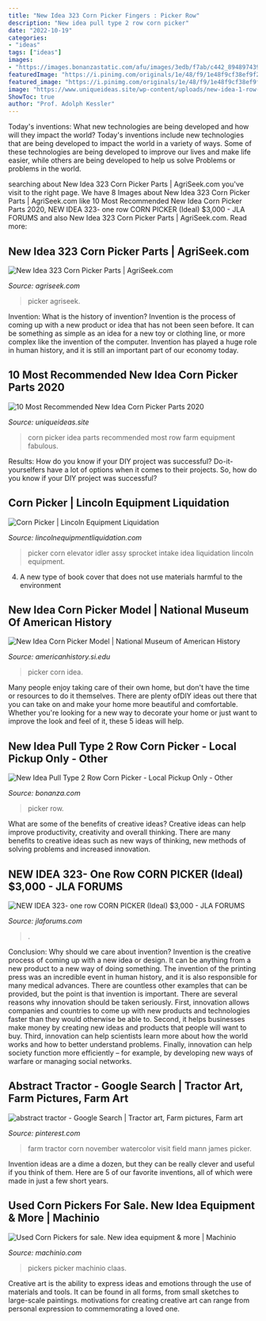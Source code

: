 ```yaml
---
title: "New Idea 323 Corn Picker Fingers : Picker Row"
description: "New idea pull type 2 row corn picker"
date: "2022-10-19"
categories:
- "ideas"
tags: ["ideas"]
images:
- "https://images.bonanzastatic.com/afu/images/3edb/f7ab/c442_8948974396/Picker_01.JPG"
featuredImage: "https://i.pinimg.com/originals/1e/48/f9/1e48f9cf38ef9f2ca8c20cd68b07f9be.jpg"
featured_image: "https://i.pinimg.com/originals/1e/48/f9/1e48f9cf38ef9f2ca8c20cd68b07f9be.jpg"
image: "https://www.uniqueideas.site/wp-content/uploads/new-idea-1-row-323-corn-picker-farm-equipment-2.jpg"
ShowToc: true
author: "Prof. Adolph Kessler"
---
```



Today's inventions: What new technologies are being developed and how will they impact the world?
Today's inventions include new technologies that are being developed to impact the world in a variety of ways. Some of these technologies are being developed to improve our lives and make life easier, while others are being developed to help us solve Problems or problems in the world.

	

		
searching about New Idea 323 Corn Picker Parts | AgriSeek.com you've visit to the right page. We have 8 Images about New Idea 323 Corn Picker Parts | AgriSeek.com like 10 Most Recommended New Idea Corn Picker Parts 2020, NEW IDEA 323- one row CORN PICKER (Ideal) $3,000 - JLA FORUMS and also New Idea 323 Corn Picker Parts | AgriSeek.com. Read more:
		
    
## New Idea 323 Corn Picker Parts | AgriSeek.com

<img loading=lazy src="https://www.agriseek.com/ex/2044486556/2042518654-th.jpg" onerror="this.onerror=null;this.src='https://tse2.mm.bing.net/th?id=OIP.6w98lme1VqClr_srgjz-OgAAAA&amp;pid=15.1';" alt="New Idea 323 Corn Picker Parts | AgriSeek.com">

_Source: agriseek.com_

>picker agriseek. 

	

Invention: What is the history of invention?
Invention is the process of coming up with a new product or idea that has not been seen before. It can be something as simple as an idea for a new toy or clothing line, or more complex like the invention of the computer. Invention has played a huge role in human history, and it is still an important part of our economy today.

    
## 10 Most Recommended New Idea Corn Picker Parts 2020

<img loading=lazy src="https://www.uniqueideas.site/wp-content/uploads/new-idea-1-row-323-corn-picker-farm-equipment-2.jpg" onerror="this.onerror=null;this.src='https://tse1.mm.bing.net/th?id=OIP.l-3fgYmS7UKPt7nYmBLcPgHaFj&amp;pid=15.1';" alt="10 Most Recommended New Idea Corn Picker Parts 2020">

_Source: uniqueideas.site_

>corn picker idea parts recommended most row farm equipment fabulous. 

	

Results: How do you know if your DIY project was successful?
Do-it-yourselfers have a lot of options when it comes to their projects. So, how do you know if your DIY project was successful?

    
## Corn Picker | Lincoln Equipment Liquidation

<img loading=lazy src="https://lincolnequipmentliquidation.com/img/00/s/MTIwMFgxNjAw/z/L9MAAOSwh4tdlKzI/$_1.JPG" onerror="this.onerror=null;this.src='https://tse3.mm.bing.net/th?id=OIP.-P8mDF8GQpIY7wt2FD2vjQAAAA&amp;pid=15.1';" alt="Corn Picker | Lincoln Equipment Liquidation">

_Source: lincolnequipmentliquidation.com_

>picker corn elevator idler assy sprocket intake idea liquidation lincoln equipment. 

	

4. A new type of book cover that does not use materials harmful to the environment 

    
## New Idea Corn Picker Model | National Museum Of American History

<img loading=lazy src="https://ids.si.edu/ids/deliveryService?id=NMAH-AHB2011q60039&amp;max=400" onerror="this.onerror=null;this.src='https://tse4.mm.bing.net/th?id=OIP.NZBD2vWOzbNsCGP6_ag_KwAAAA&amp;pid=15.1';" alt="New Idea Corn Picker Model | National Museum of American History">

_Source: americanhistory.si.edu_

>picker corn idea. 

	

Many people enjoy taking care of their own home, but don't have the time or resources to do it themselves. There are plenty ofDIY ideas out there that you can take on and make your home more beautiful and comfortable. Whether you're looking for a new way to decorate your home or just want to improve the look and feel of it, these 5 ideas will help.

    
## New Idea Pull Type 2 Row Corn Picker - Local Pickup Only - Other

<img loading=lazy src="https://images.bonanzastatic.com/afu/images/3edb/f7ab/c442_8948974396/Picker_01.JPG" onerror="this.onerror=null;this.src='https://tse1.mm.bing.net/th?id=OIP.r8VUbEhwVrFu0KAedmSMXgHaE7&amp;pid=15.1';" alt="New Idea Pull Type 2 Row Corn Picker - Local Pickup Only - Other">

_Source: bonanza.com_

>picker row. 

	

What are some of the benefits of creative ideas?
Creative ideas can help improve productivity, creativity and overall thinking. There are many benefits to creative ideas such as new ways of thinking, new methods of solving problems and increased innovation.

    
## NEW IDEA 323- One Row CORN PICKER (Ideal) $3,000 - JLA FORUMS

<img loading=lazy src="http://www.jlaforums.com/forum_thumbnail1.php?topic_id=561872061" onerror="this.onerror=null;this.src='https://tse3.mm.bing.net/th?id=OIP.DGjwQAyvIHiVF4fN3FgG3gAAAA&amp;pid=15.1';" alt="NEW IDEA 323- one row CORN PICKER (Ideal) $3,000 - JLA FORUMS">

_Source: jlaforums.com_

>. 

	

Conclusion: Why should we care about invention?
Invention is the creative process of coming up with a new idea or design. It can be anything from a new product to a new way of doing something. The invention of the printing press was an incredible event in human history, and it is also responsible for many medical advances. There are countless other examples that can be provided, but the point is that invention is important.
There are several reasons why innovation should be taken seriously. First, innovation allows companies and countries to come up with new products and technologies faster than they would otherwise be able to. Second, it helps businesses make money by creating new ideas and products that people will want to buy. Third, innovation can help scientists learn more about how the world works and how to better understand problems. Finally, innovation can help society function more efficiently – for example, by developing new ways of warfare or managing social networks.

    
## Abstract Tractor - Google Search | Tractor Art, Farm Pictures, Farm Art

<img loading=lazy src="https://i.pinimg.com/originals/1e/48/f9/1e48f9cf38ef9f2ca8c20cd68b07f9be.jpg" onerror="this.onerror=null;this.src='https://tse4.mm.bing.net/th?id=OIP.oOyV5WXHcopK4uK6zPnQ_gHaFj&amp;pid=15.1';" alt="abstract tractor - Google Search | Tractor art, Farm pictures, Farm art">

_Source: pinterest.com_

>farm tractor corn november watercolor visit field mann james picker. 

	

Invention ideas are a dime a dozen, but they can be really clever and useful if you think of them. Here are 5 of our favorite inventions, all of which were made in just a few short years.

    
## Used Corn Pickers For Sale. New Idea Equipment &amp; More | Machinio

<img loading=lazy src="https://i.machinio.com/thumb/qrdx9p/2259.jpg" onerror="this.onerror=null;this.src='https://tse3.mm.bing.net/th?id=OIP.hCjg7aWspyPyaDcoQmBmnwAAAA&amp;pid=15.1';" alt="Used Corn Pickers for sale. New idea equipment &amp; more | Machinio">

_Source: machinio.com_

>pickers picker machinio claas. 

	

Creative art is the ability to express ideas and emotions through the use of materials and tools. It can be found in all forms, from small sketches to large-scale paintings. motivations for creating creative art can range from personal expression to commemorating a loved one.

